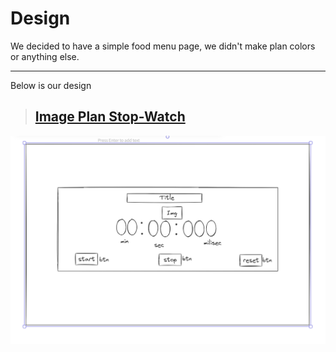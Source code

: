 # Design

We decided to have a simple food menu page, we didn't make plan colors or anything else.

---

Below is our design

> ## [Image Plan Stop-Watch](https://excalidraw.com/)

![Stop-Watch](../assets/stop-watchplanning.png)